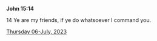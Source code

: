 **John 15:14**

14 Ye are my friends, if ye do whatsoever I command you.

[Thursday 06-July, 2023](https://t.me/s/daily_scripture)
